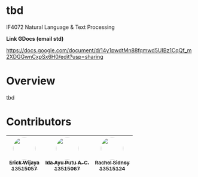 # tbd
IF4072 Natural Language &amp; Text Processing

**Link GDocs (email std)**

https://docs.google.com/document/d/14y1pwdtMn88fqmwd5UIBz1CqQf_m2XDGGwnCxpSx6H0/edit?usp=sharing

# Overview
tbd

# Contributors
| [<img src="https://avatars0.githubusercontent.com/u/20073050?s=400&u=881e4c44f50167fb8b447e608d8234d9adf369df&v=4" width=60px style="border-radius: 50%;"><br /><sub>Erick Wijaya<br />13515057</sub>](https://github.com/wijayaerick) | [<img src="https://avatars3.githubusercontent.com/u/23205777?s=400&v=4" width=60px style="border-radius: 50%;"><br /><sub>Ida Ayu Putu A. C.<br />13515067</sub>](https://github.com/dayuari) | [<img src="https://avatars3.githubusercontent.com/u/23205761?s=400&v=4" width=60px style="border-radius: 50%;"><br /><sub>Rachel Sidney<br />13515124</sub>](https://github.com/crahels) |
| :---: | :---: | :---: |
